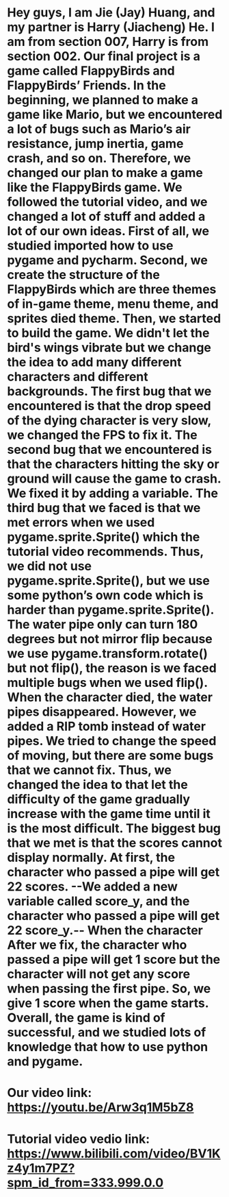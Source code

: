 # Hey guys, I am Jie (Jay) Huang, and my partner is Harry (Jiacheng) He. I am from section 007, Harry is from section 002. Our final project is a game called FlappyBirds and FlappyBirds’ Friends. In the beginning, we planned to make a game like Mario, but we encountered a lot of bugs such as Mario’s air resistance, jump inertia, game crash, and so on. Therefore, we changed our plan to make a game like the FlappyBirds game. We followed the tutorial video, and we changed a lot of stuff and added a lot of our own ideas. First of all, we studied imported how to use pygame and pycharm. Second, we create the structure of the FlappyBirds which are three themes of in-game theme, menu theme, and sprites died theme. Then, we started to build the game. We didn't let the bird's wings vibrate but we change the idea to add many different characters and different backgrounds. The first bug that we encountered is that the drop speed of the dying character is very slow, we changed the FPS to fix it. The second bug that we encountered is that the characters hitting the sky or ground will cause the game to crash. We fixed it by adding a variable. The third bug that we faced is that we met errors when we used pygame.sprite.Sprite() which the tutorial video recommends. Thus, we did not use pygame.sprite.Sprite(), but we use some python’s own code which is harder than pygame.sprite.Sprite(). The water pipe only can turn 180 degrees but not mirror flip because we use pygame.transform.rotate() but not flip(), the reason is we faced multiple bugs when we used flip(). When the character died, the water pipes disappeared. However, we added a RIP tomb instead of water pipes. We tried to change the speed of moving, but there are some bugs that we cannot fix. Thus, we changed the idea to that let the difficulty of the game gradually increase with the game time until it is the most difficult. The biggest bug that we met is that the scores cannot display normally. At first, the character who passed a pipe will get 22 scores. --We added a new variable called score_y, and the character who passed a pipe will get 22 score_y.-- When the character After we fix, the character who passed a pipe will get 1 score but the character will not get any score when passing the first pipe. So, we give 1 score when the game starts. Overall, the game is kind of successful, and we studied lots of knowledge that how to use python and pygame.
# Our video link: https://youtu.be/Arw3q1M5bZ8
# Tutorial video vedio link: https://www.bilibili.com/video/BV1Kz4y1m7PZ?spm_id_from=333.999.0.0
